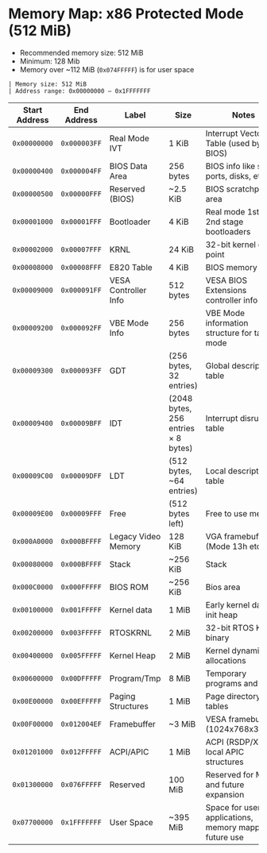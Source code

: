 # Memory Map: x86 Protected Mode (512 MiB)

 - Recommended memory size: 512 MiB
 - Minimum: 128 Mib
 - Memory over ~112 MiB (`0x074FFFFF`) is for user space

```
| Memory size: 512 MiB
| Address range: 0x00000000 – 0x1FFFFFFF
```

| Start Address | End Address  | Label               | Size      | Notes                                                    |
| ------------- | ------------ | ------------------- | --------- | -------------------------------------------------------- |
| `0x00000000`  | `0x000003FF` | Real Mode IVT       | 1 KiB     | Interrupt Vector Table (used by BIOS)                    |
| `0x00000400`  | `0x000004FF` | BIOS Data Area      | 256 bytes | BIOS info like serial ports, disks, etc.                 |
| `0x00000500`  | `0x00000FFF` | Reserved (BIOS)     | \~2.5 KiB | BIOS scratchpad area                                     |
| `0x00001000`  | `0x00001FFF` | Bootloader          | 4 KiB     | Real mode 1st and 2nd stage bootloaders                  |
| `0x00002000`  | `0x00007FFF` | KRNL                | 24 KiB    | 32-bit kernel entry point                                |
| `0x00008000`  | `0x00008FFF` | E820 Table          | 4 KiB     | BIOS memory map                                          |
| `0x00009000`  | `0x000091FF` | VESA Controller Info| 512 bytes | VESA BIOS Extensions controller info block    |
| `0x00009200`  | `0x000092FF` | VBE Mode Info       | 256 bytes | VBE Mode information structure for target mode|
| `0x00009300` | `0x000093FF`   |GDT |   (256 bytes, 32 entries)        | Global descriptor table |
| `0x00009400` | `0x00009BFF`   |IDT |  (2048 bytes, 256 entries × 8 bytes) | Interrupt disrupt table |
| `0x00009C00` | `0x00009DFF`   |LDT | (512 bytes, ~64 entries) | Local descriptor table
| `0x00009E00` | `0x00009FFF`   |Free|(512 bytes left) | Free to use memory |
| `0x000A0000`  | `0x000BFFFF` | Legacy Video Memory | 128 KiB   | VGA framebuffer (Mode 13h etc.)                          |
| `0x00080000`  | `0x000BFFFF` | Stack               |~256 KiB   | Stack|
| `0x000C0000`  | `0x000FFFFF` | BIOS ROM            |~256 KiB | Bios area
| `0x00100000`  | `0x001FFFFF` | Kernel data         | 1 MiB | Early kernel data, init heap|
| `0x00200000`  | `0x003FFFFF` | RTOSKRNL            | 2 MiB     | 32-bit RTOS Kernel binary                                |
| `0x00400000`  | `0x005FFFFF` | Kernel Heap         | 2 MiB     | Kernel dynamic allocations                               |
| `0x00600000`  | `0x00DFFFFF` | Program/Tmp         | 8 MiB     | Temporary programs and data                              |
| `0x00E00000`  | `0x00EFFFFF` | Paging Structures   | 1 MiB     | Page directory + tables                                  |
| `0x00F00000`  | `0x012004EF` | Framebuffer         | ~3 MiB     | VESA framebuffer (1024x768x32bpp)                     |
| `0x01201000`  | `0x012FFFFF` | ACPI/APIC           | 1 MiB     | ACPI (RSDP/XSDT), local APIC structures               |
| `0x01300000`  | `0x076FFFFF` | Reserved            | 100 MiB   | Reserved for MMIO and future expansion                |
| `0x07700000`  | `0x1FFFFFFF` | User Space          | ~395 MiB  | Space for user applications, memory mappings, future use |
